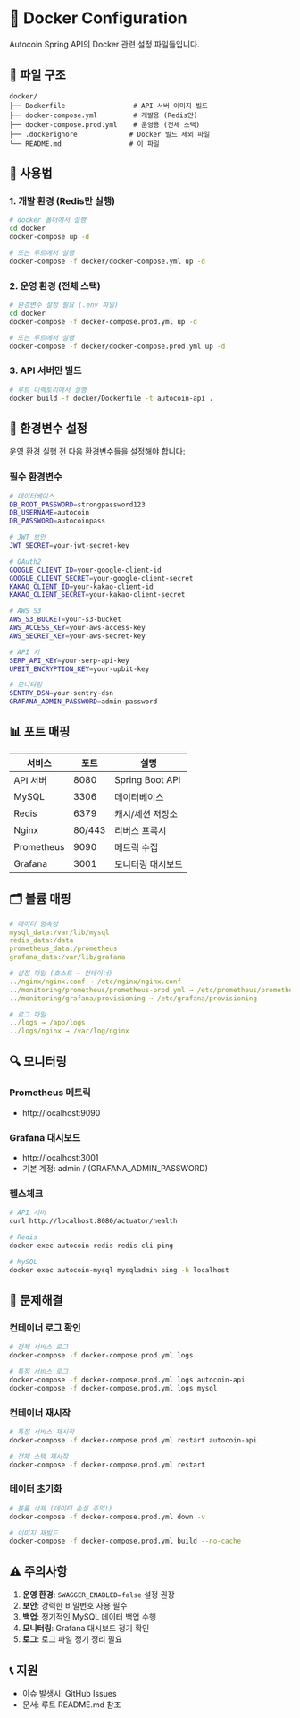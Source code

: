 # 🐳 Docker Configuration

Autocoin Spring API의 Docker 관련 설정 파일들입니다.

## 📁 파일 구조

```
docker/
├── Dockerfile                 # API 서버 이미지 빌드
├── docker-compose.yml         # 개발용 (Redis만)
├── docker-compose.prod.yml    # 운영용 (전체 스택)
├── .dockerignore             # Docker 빌드 제외 파일
└── README.md                 # 이 파일
```

## 🚀 사용법

### 1. 개발 환경 (Redis만 실행)

```bash
# docker 폴더에서 실행
cd docker
docker-compose up -d

# 또는 루트에서 실행
docker-compose -f docker/docker-compose.yml up -d
```

### 2. 운영 환경 (전체 스택)

```bash
# 환경변수 설정 필요 (.env 파일)
cd docker
docker-compose -f docker-compose.prod.yml up -d

# 또는 루트에서 실행
docker-compose -f docker/docker-compose.prod.yml up -d
```

### 3. API 서버만 빌드

```bash
# 루트 디렉토리에서 실행
docker build -f docker/Dockerfile -t autocoin-api .
```

## 🔧 환경변수 설정

운영 환경 실행 전 다음 환경변수들을 설정해야 합니다:

### 필수 환경변수
```bash
# 데이터베이스
DB_ROOT_PASSWORD=strongpassword123
DB_USERNAME=autocoin
DB_PASSWORD=autocoinpass

# JWT 보안
JWT_SECRET=your-jwt-secret-key

# OAuth2
GOOGLE_CLIENT_ID=your-google-client-id
GOOGLE_CLIENT_SECRET=your-google-client-secret
KAKAO_CLIENT_ID=your-kakao-client-id
KAKAO_CLIENT_SECRET=your-kakao-client-secret

# AWS S3
AWS_S3_BUCKET=your-s3-bucket
AWS_ACCESS_KEY=your-aws-access-key
AWS_SECRET_KEY=your-aws-secret-key

# API 키
SERP_API_KEY=your-serp-api-key
UPBIT_ENCRYPTION_KEY=your-upbit-key

# 모니터링
SENTRY_DSN=your-sentry-dsn
GRAFANA_ADMIN_PASSWORD=admin-password
```

## 📊 포트 매핑

| 서비스 | 포트 | 설명 |
|--------|------|------|
| API 서버 | 8080 | Spring Boot API |
| MySQL | 3306 | 데이터베이스 |
| Redis | 6379 | 캐시/세션 저장소 |
| Nginx | 80/443 | 리버스 프록시 |
| Prometheus | 9090 | 메트릭 수집 |
| Grafana | 3001 | 모니터링 대시보드 |

## 🗂️ 볼륨 매핑

```yaml
# 데이터 영속성
mysql_data:/var/lib/mysql
redis_data:/data
prometheus_data:/prometheus
grafana_data:/var/lib/grafana

# 설정 파일 (호스트 → 컨테이너)
../nginx/nginx.conf → /etc/nginx/nginx.conf
../monitoring/prometheus/prometheus-prod.yml → /etc/prometheus/prometheus.yml
../monitoring/grafana/provisioning → /etc/grafana/provisioning

# 로그 파일
../logs → /app/logs
../logs/nginx → /var/log/nginx
```

## 🔍 모니터링

### Prometheus 메트릭
- http://localhost:9090

### Grafana 대시보드  
- http://localhost:3001
- 기본 계정: admin / (GRAFANA_ADMIN_PASSWORD)

### 헬스체크
```bash
# API 서버
curl http://localhost:8080/actuator/health

# Redis
docker exec autocoin-redis redis-cli ping

# MySQL
docker exec autocoin-mysql mysqladmin ping -h localhost
```

## 🐛 문제해결

### 컨테이너 로그 확인
```bash
# 전체 서비스 로그
docker-compose -f docker-compose.prod.yml logs

# 특정 서비스 로그
docker-compose -f docker-compose.prod.yml logs autocoin-api
docker-compose -f docker-compose.prod.yml logs mysql
```

### 컨테이너 재시작
```bash
# 특정 서비스 재시작
docker-compose -f docker-compose.prod.yml restart autocoin-api

# 전체 스택 재시작
docker-compose -f docker-compose.prod.yml restart
```

### 데이터 초기화
```bash
# 볼륨 삭제 (데이터 손실 주의!)
docker-compose -f docker-compose.prod.yml down -v

# 이미지 재빌드
docker-compose -f docker-compose.prod.yml build --no-cache
```

## ⚠️ 주의사항

1. **운영 환경**: `SWAGGER_ENABLED=false` 설정 권장
2. **보안**: 강력한 비밀번호 사용 필수
3. **백업**: 정기적인 MySQL 데이터 백업 수행
4. **모니터링**: Grafana 대시보드 정기 확인
5. **로그**: 로그 파일 정기 정리 필요

## 📞 지원

- 이슈 발생시: GitHub Issues
- 문서: 루트 README.md 참조
